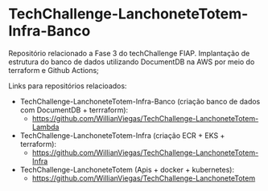 # TechChallenge-LanchoneteTotem-Infra-Banco

Repositório relacionado a Fase 3 do techChallenge FIAP. Implantação de estrutura do banco de dados utilizando DocumentDB na AWS por meio do terraform e Github Actions;

Links para repositórios relacioados:

- TechChallenge-LanchoneteTotem-Infra-Banco (criação banco de dados com DocumentDB + terrraform):
  - https://github.com/WillianViegas/TechChallenge-LanchoneteTotem-Lambda
- TechChallenge-LanchoneteTotem-Infra (criação ECR + EKS + terraform):
  - https://github.com/WillianViegas/TechChallenge-LanchoneteTotem-Infra
- TechChallenge-LanchoneteTotem (Apis + docker + kubernetes):
  - https://github.com/WillianViegas/TechChallenge-LanchoneteTotem
